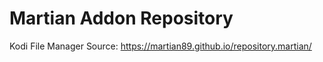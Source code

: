 # Martian Addon Repository

Kodi File Manager Source:
https://martian89.github.io/repository.martian/

